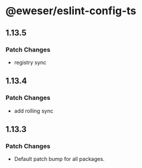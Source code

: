 # @eweser/eslint-config-ts

## 1.13.5

### Patch Changes

- registry sync

## 1.13.4

### Patch Changes

- add rolling sync

## 1.13.3

### Patch Changes

- Default patch bump for all packages.
